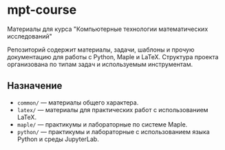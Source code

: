 # mpt-course

Материалы для курса "Компьютерные технологии математических исследований"

Репозиторий содержит материалы, задачи, шаблоны и прочую документацию для работы с Python, Maple и LaTeX. Структура проекта организована по типам задач и используемым инструментам.

## Назначение

- `common/` — материалы общего характера.
- `latex/` — материалы для практических работ с использованием LaTeX.
- `maple/` — практикумы и лабораторные по системе Maple.
- `python/` — практикумы и лабораторные с использованием языка Python и среды JupyterLab.
